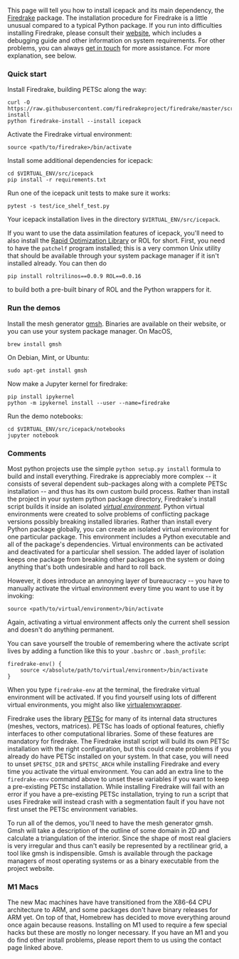 <!--
.. title: Install
.. slug: install
.. date: 2020-09-14 13:40:48 UTC-07:00
.. tags:
.. category:
.. link:
.. description:
.. type: text
.. hidetitle: True
-->

This page will tell you how to install icepack and its main dependency, the [Firedrake](https://firedrakeproject.org) package.
The installation procedure for Firedrake is a little unusual compared to a typical Python package.
If you run into difficulties installing Firedrake, please consult their [website](https://firedrakeproject.org/download.html#system-requirements), which includes a debugging guide and other information on system requirements.
For other problems, you can always [get in touch](/contact/) for more assistance.
For more explanation, see below.

### Quick start

Install Firedrake, building PETSc along the way:

```shell
curl -O https://raw.githubusercontent.com/firedrakeproject/firedrake/master/scripts/firedrake-install
python firedrake-install --install icepack
```

Activate the Firedrake virtual environment:

```shell
source <path/to/firedrake>/bin/activate
```

Install some additional dependencies for icepack:

```shell
cd $VIRTUAL_ENV/src/icepack
pip install -r requirements.txt
```

Run one of the icepack unit tests to make sure it works:

```shell
pytest -s test/ice_shelf_test.py
```

Your icepack installation lives in the directory `$VIRTUAL_ENV/src/icepack`.

If you want to use the data assimilation features of icepack, you'll need to also install the [Rapid Optimization Library](https://trilinos.github.io/rol.html) or ROL for short.
First, you need to have the `patchelf` program installed; this is a very common Unix utility that should be available through your system package manager if it isn't installed already.
You can then do
```shell
pip install roltrilinos==0.0.9 ROL==0.0.16
```
to build both a pre-built binary of ROL and the Python wrappers for it.


### Run the demos

Install the mesh generator [gmsh](http://gmsh.info/).
Binaries are available on their website, or you can use your system package manager.
On MacOS,

```shell
brew install gmsh
```

On Debian, Mint, or Ubuntu:

```shell
sudo apt-get install gmsh
```

Now make a Jupyter kernel for firedrake:

```shell
pip install ipykernel
python -m ipykernel install --user --name=firedrake
```

Run the demo notebooks:

```shell
cd $VIRTUAL_ENV/src/icepack/notebooks
jupyter notebook
```

### Comments

Most python projects use the simple `python setup.py install` formula to build and install everything.
Firedrake is appreciably more complex -- it consists of several dependent sub-packages along with a complete PETSc installation -- and thus has its own custom build process.
Rather than install the project in your system python package directory, Firedrake's install script builds it inside an isolated [*virtual environment*](https://docs.python.org/3/tutorial/venv.html).
Python virtual environments were created to solve problems of conflicting package versions possibly breaking installed libraries.
Rather than install every Python package globally, you can create an isolated virtual environment for one particular package.
This environment includes a Python executable and all of the package's dependencies.
Virtual environments can be activated and deactivated for a particular shell session.
The added layer of isolation keeps one package from breaking other packages on the system or doing anything that's both undesirable and hard to roll back.

However, it does introduce an annoying layer of bureaucracy -- you have to manually activate the virtual environment every time you want to use it by invoking:

```shell
source <path/to/virtual/environment>/bin/activate
```

Again, activating a virtual environment affects only the current shell session and doesn't do anything permanent.

You can save yourself the trouble of remembering where the activate script lives by adding a function like this to your `.bashrc` or `.bash_profile`:

```shell
firedrake-env() {
    source </absolute/path/to/virtual/environment>/bin/activate
}
```

When you type `firedrake-env` at the terminal, the firedrake virtual environment will be activated.
If you find yourself using lots of different virtual environments, you might also like [virtualenvwrapper](https://virtualenvwrapper.readthedocs.io/en/latest/).

Firedrake uses the library [PETSc](https://www.mcs.anl.gov/petsc/) for many of its internal data structures (meshes, vectors, matrices).
PETSc has loads of optional features, chiefly interfaces to other computational libraries.
Some of these features are mandatory for firedrake.
The Firedrake install script will build its own PETSc installation with the right configuration, but this could create problems if you already do have PETSc installed on your system.
In that case, you will need to unset `$PETSC_DIR` and `$PETSC_ARCH` while installing Firedrake and every time you activate the virtual environment.
You can add an extra line to the `firedrake-env` command above to unset these variables if you want to keep a pre-existing PETSc installation.
While installing Firedrake will fail with an error if you have a pre-existing PETSc installation, trying to run a script that uses Firedrake will instead crash with a segmentation fault if you have not first unset the PETSc environment variables.

To run all of the demos, you'll need to have the mesh generator gmsh.
Gmsh will take a description of the outline of some domain in 2D and calculate a triangulation of the interior.
Since the shape of most real glaciers is very irregular and thus can't easily be represented by a rectilinear grid, a tool like gmsh is indispensible.
Gmsh is available through the package managers of most operating systems or as a binary executable from the project website.

### M1 Macs

The new Mac machines have have transitioned from the X86-64 CPU architecture to ARM, and some packages don't have binary releases for ARM yet.
On top of that, Homebrew has decided to move everything around once again because reasons.
Installing on M1 used to require a few special hacks but these are mostly no longer necessary.
If you have an M1 and you do find other install problems, please report them to us using the contact page linked above.
